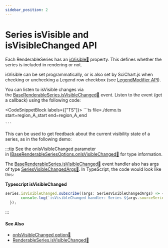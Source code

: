 ```yaml
---
sidebar_position: 2
---
```


# Series isVisible and isVisibleChanged API

Each RenderableSeries has an [isVisible:blue_book:](https://www.scichart.com/documentation/js/current/typedoc/classes/baserenderableseries.html#isvisible) property. This defines whether the series is included in rendering or not.

isVisible can be set programmatically, or is also set by SciChart.js when checking or unchecking a Legend row checkbox (see [LegendModifier API](/2d-charts/chart-modifier-api/miscellaneous-modifiers/legend-modifier)).

You can listen to isVisible changes via the [BaseRenderableSeries.isVisibleChanged:blue_book:](https://www.scichart.com/documentation/js/current/typedoc/classes/baserenderableseries.html#isvisiblechanged) event. Listen to the event (get a callback) using the following code:

<CodeSnippetBlock labels={["TS"]}>
    ```ts file=./demo.ts start=region_A_start end=region_A_end

    ```

</CodeSnippetBlock>

This can be used to get feedback about the current visibility state of a series, as in the following demo:

<LiveDocSnippet />

:::tip
See the onIsVisibleChanged parameter in [IBaseRenderableSeriesOptions.onIsVisibleChanged:blue_book:](https://www.scichart.com/documentation/js/current/typedoc/interfaces/ibaserenderableseriesoptions.html#onisvisiblechanged) for type information.

The [BaseRenderableSeries.isVisibleChanged:blue_book:](https://www.scichart.com/documentation/js/current/typedoc/classes/baserenderableseries.html#isvisiblechanged) event handler also has args of type [SeriesVisibleChangedArgs:blue_book:](https://www.scichart.com/documentation/js/current/typedoc/classes/seriesvisiblechangedargs.html). In TypeScript, the code would look like this:

**Typescript isVisibleChanged**

```ts
series.isVisibleChanged.subscribe((args: SeriesVisibleChangedArgs) => {
       console.log(`isVisibleChanged handler: Series ${args.sourceSeries.type} was set to isVisible=${args.isVisible}`);
  });
```
:::


#### See Also

* [onIsVisibleChanged option:blue_book:](https://www.scichart.com/documentation/js/current/typedoc/interfaces/ibaserenderableseriesoptions.html#onisvisiblechanged)
* [RenderableSeries.isVisibleChanged:blue_book:](https://www.scichart.com/documentation/js/current/typedoc/interfaces/irenderableseries.html#isvisiblechanged)